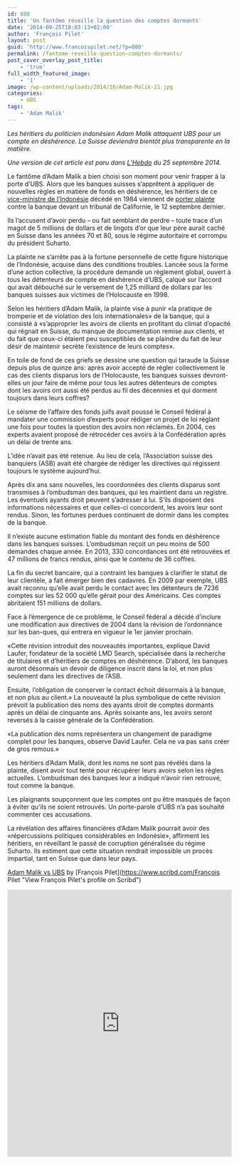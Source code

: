 ```yaml
---
id: 880
title: 'Un fantôme réveille la question des comptes dormants'
date: '2014-09-25T18:03:13+02:00'
author: 'François Pilet'
layout: post
guid: 'http://www.francoispilet.net/?p=880'
permalink: /fantome-reveille-question-comptes-dormants/
post_cover_overlay_post_title:
    - 'true'
full_width_featured_image:
    - '1'
image: /wp-content/uploads/2014/10/Adam-Malik-21.jpg
categories:
    - UBS
tags:
    - 'Adam Malik'
---
```


*Les héritiers du politicien indonésien Adam Malik attaquent UBS pour un compte en déshérence. La Suisse deviendra bientôt plus transparente en la matière.*

*Une version de cet article est paru dans [L’Hebdo](http://www.hebdo.ch/hebdo/cadrages/detail/un-fant%C3%B4me-r%C3%A9veille-la-question-des-comptes-dormants) du 25 septembre 2014.*

Le fantôme d’Adam Malik a bien choisi son moment pour venir frapper à la porte d’UBS. Alors que les banques suisses s’apprêtent à appliquer de nouvelles règles en matière de fonds en déshérence, les héritiers de ce [vice-ministre de l’Indonésie](https://en.wikipedia.org/wiki/Adam_Malik) décédé en 1984 viennent de [porter plainte](https://fr.scribd.com/doc/241432742/Adam-Malik-vs-UBS) contre la banque devant un tribunal de Californie, le 12 septembre dernier.

Ils l’accusent d’avoir perdu – ou fait semblant de perdre – toute trace d’un magot de 5 millions de dollars et de lingots d’or que leur père aurait caché en Suisse dans les années 70 et 80, sous le régime autoritaire et corrompu du président Suharto.

La plainte ne s’arrête pas à la fortune personnelle de cette figure historique de l’Indonésie, acquise dans des conditions troubles. Lancée sous la forme d’une action collective, la procédure demande un règlement global, ouvert à tous les détenteurs de compte en déshérence d’UBS, calqué sur l’accord qui avait débouché sur le versement de 1,25 milliard de dollars par les banques suisses aux victimes de l’Holocauste en 1998.

Selon les héritiers d’Adam Malik, la plainte vise à punir «la pratique de tromperie et de violation des lois internationales» de la banque, qui a consisté à «s’approprier les avoirs de clients en profitant du climat d’opacité qui régnait en Suisse, du manque de documentation remise aux clients, et du fait que ceux-ci étaient peu susceptibles de se plaindre du fait de leur désir de maintenir secrète l’existence de leurs comptes».

En toile de fond de ces griefs se dessine une question qui taraude la Suisse depuis plus de quinze ans: après avoir accepté de régler collectivement le cas des clients disparus lors de l’Holocauste, les banques suisses devront-elles un jour faire de même pour tous les autres détenteurs de comptes dont les avoirs ont aussi été perdus au fil des décennies et qui dorment toujours dans leurs coffres?

Le séisme de l’affaire des fonds juifs avait poussé le Conseil fédéral à mandater une commission d’experts pour rédiger un projet de loi réglant une fois pour toutes la question des avoirs non réclamés. En 2004, ces experts avaient proposé de rétrocéder ces avoirs à la Confédération après un délai de trente ans.

L’idée n’avait pas été retenue. Au lieu de cela, l’Association suisse des banquiers (ASB) avait été chargée de rédiger les directives qui régissent toujours le système aujourd’hui.

Après dix ans sans nouvelles, les coordonnées des clients disparus sont transmises à l’ombudsman des banques, qui les maintient dans un registre. Les éventuels ayants droit peuvent s’adresser à lui. S’ils disposent des informations nécessaires et que celles-ci concordent, les avoirs leur sont rendus. Sinon, les fortunes perdues continuent de dormir dans les comptes de la banque.

Il n’existe aucune estimation fiable du montant des fonds en déshérence dans les banques suisses. L’ombudsman reçoit un peu moins de 500 demandes chaque année. En 2013, 330 concordances ont été retrouvées et 47 millions de francs rendus, ainsi que le contenu de 36 coffres.

La fin du secret bancaire, qui a contraint les banques à clarifier le statut de leur clientèle, a fait émerger bien des cadavres. En 2009 par exemple, UBS avait reconnu qu’elle avait perdu le contact avec les détenteurs de 7236 comptes sur les 52 000 qu’elle gérait pour des Américains. Ces comptes abritaient 151 millions de dollars.

Face à l’émergence de ce problème, le Conseil fédéral a décidé d’inclure une modification aux directives de 2004 dans la révision de l’ordonnance sur les ban-ques, qui entrera en vigueur le 1er janvier prochain.

«Cette révision introduit des nouveautés importantes, explique David Laufer, fondateur de la société LMD Search, spécialisée dans la recherche de titulaires et d’héritiers de comptes en déshérence. D’abord, les banques auront désormais un devoir de diligence inscrit dans la loi, et non plus seulement dans les directives de l’ASB.

Ensuite, l’obligation de conserver le contact échoit désormais à la banque, et non plus au client.» La nouveauté la plus symbolique de cette révision prévoit la publication des noms des ayants droit de comptes dormants après un délai de cinquante ans. Après soixante ans, les avoirs seront reversés à la caisse générale de la Confédération.

«La publication des noms représentera un changement de paradigme complet pour les banques, observe David Laufer. Cela ne va pas sans créer de gros remous.»

Les héritiers d’Adam Malik, dont les noms ne sont pas révélés dans la plainte, disent avoir tout tenté pour récupérer leurs avoirs selon les règles actuelles. L’ombudsman des banques leur a indiqué n’avoir rien retrouvé, tout comme la banque.

Les plaignants soupçonnent que les comptes ont pu être masqués de façon à éviter qu’ils ne soient retrouvés. Un porte-parole d’UBS n’a pas souhaité commenter ces accusations.

La révélation des affaires financières d’Adam Malik pourrait avoir des «répercussions politiques considérables en Indonésie», affirment les héritiers, en réveillant le passé de corruption généralisée du régime Suharto. Ils estiment que cette situation rendrait impossible un procès impartial, tant en Suisse que dans leur pays.

[Adam Malik vs UBS](https://www.scribd.com/doc/241432742/Adam-Malik-vs-UBS "View Adam Malik vs UBS on Scribd") by [François Pilet](https://www.scribd.com/François Pilet "View François Pilet's profile on Scribd")

<iframe class="scribd_iframe_embed" data-aspect-ratio="0.7729220222793488" data-auto-height="false" frameborder="0" height="600" id="doc_67248" loading="lazy" scrolling="no" src="https://www.scribd.com/embeds/241432742/content?start_page=1&view_mode=scroll&access_key=key-J662uiuFHPF4mogtm08Z&show_recommendations=true" width="100%"></iframe>